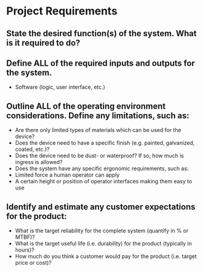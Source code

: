 # Project Requirements

## State the desired function(s) of the system. What is it required to do?

## Define ALL of the required inputs and outputs for the system.
- Software (logic, user interface, etc.)

## Outline ALL of the operating environment considerations. Define any limitations, such as:
- Are there only limited types of materials which can be used for the device?
- Does the device need to have a specific finish (e.g. painted, galvanized, coated, etc.)?
- Does the device need to be dust- or waterproof? If so, how much is ingress is allowed?
- Does the system have any specific ergonomic requirements, such as:
- Limited force a human operator can apply
- A certain height or position of operator interfaces making them easy to use

## Identify and estimate any customer expectations for the product:
- What is the target reliability for the complete system (quantify in % or MTBF)?
- What is the target useful life (i.e. durability) for the product (typically in hours)?
- How much do you think a customer would pay for the product (i.e. target price or cost)?